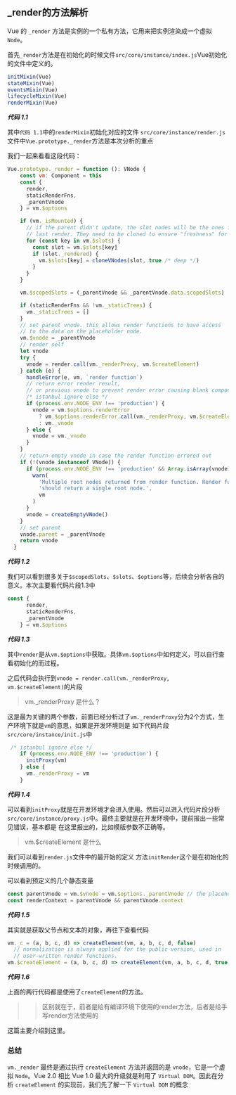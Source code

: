 _render的方法解析
---

Vue 的 `_render` 方法是实例的一个私有方法，它用来把实例渲染成一个虚拟 `Node`。

首先`_render`方法是在初始化的时候文件`src/core/instance/index.js`Vue初始化的文件中定义的。

```javascript
initMixin(Vue)
stateMixin(Vue)
eventsMixin(Vue)
lifecycleMixin(Vue)
renderMixin(Vue)
```
***代码 1.1***

其中`代码 1.1`中的`renderMixin`初始化对应的文件 `src/core/instance/render.js`文件中`Vue.prototype._render`方法是本次分析的重点

我们一起来看看这段代码：

```javascript
Vue.prototype._render = function (): VNode {
    const vm: Component = this
    const {
      render,
      staticRenderFns,
      _parentVnode
    } = vm.$options

    if (vm._isMounted) {
      // if the parent didn't update, the slot nodes will be the ones from
      // last render. They need to be cloned to ensure "freshness" for this render.
      for (const key in vm.$slots) {
        const slot = vm.$slots[key]
        if (slot._rendered) {
          vm.$slots[key] = cloneVNodes(slot, true /* deep */)
        }
      }
    }

    vm.$scopedSlots = (_parentVnode && _parentVnode.data.scopedSlots) || emptyObject

    if (staticRenderFns && !vm._staticTrees) {
      vm._staticTrees = []
    }
    // set parent vnode. this allows render functions to have access
    // to the data on the placeholder node.
    vm.$vnode = _parentVnode
    // render self
    let vnode
    try {
      vnode = render.call(vm._renderProxy, vm.$createElement)
    } catch (e) {
      handleError(e, vm, `render function`)
      // return error render result,
      // or previous vnode to prevent render error causing blank component
      /* istanbul ignore else */
      if (process.env.NODE_ENV !== 'production') {
        vnode = vm.$options.renderError
          ? vm.$options.renderError.call(vm._renderProxy, vm.$createElement, e)
          : vm._vnode
      } else {
        vnode = vm._vnode
      }
    }
    // return empty vnode in case the render function errored out
    if (!(vnode instanceof VNode)) {
      if (process.env.NODE_ENV !== 'production' && Array.isArray(vnode)) {
        warn(
          'Multiple root nodes returned from render function. Render function ' +
          'should return a single root node.',
          vm
        )
      }
      vnode = createEmptyVNode()
    }
    // set parent
    vnode.parent = _parentVnode
    return vnode
  }
```
***代码 1.2***

我们可以看到很多关于`$scopedSlots`、`$slots`、`$options`等，后续会分析各自的意义。本次主要看代码片段1.3中

```javascript
const {
      render,
      staticRenderFns,
      _parentVnode
    } = vm.$options
```
***代码 1.3***

其中`render`是从`vm.$options`中获取。具体`vm.$options`中如何定义，可以自行查看初始化的而过程。

之后代码会执行到`vnode = render.call(vm._renderProxy, vm.$createElement)`的片段

> vm._renderProxy 是什么？

这是最为关键的两个参数，前面已经分析过了`vm._renderProxy`分为2个方式，生产环境下就是`vm`的意思，如果是开发环境则是
如下代码片段`src/core/instance/init.js`中

```javascript
 /* istanbul ignore else */
    if (process.env.NODE_ENV !== 'production') {
      initProxy(vm)
    } else {
      vm._renderProxy = vm
    }
```

***代码 1.4***

可以看到`initProxy`就是在开发环境才会进入使用。然后可以进入代码片段分析`src/core/instance/proxy.js`中。最终主要就是在开发环境中，提前报出一些常见错误，基本都是
在这里报出的，比如模版参数不正确等。


> vm.$createElement 是什么

我们可以看到`render.js`文件中的最开始的定义 方法`initRender`这个是在初始化的时候调用的。

可以看到预定义的几个静态变量

```javascript
const parentVnode = vm.$vnode = vm.$options._parentVnode // the placeholder node in parent tree
const renderContext = parentVnode && parentVnode.context
```

***代码 1.5***

其实就是获取父节点和文本的对象，再往下查看代码

```javascript
vm._c = (a, b, c, d) => createElement(vm, a, b, c, d, false)
  // normalization is always applied for the public version, used in
  // user-written render functions.
vm.$createElement = (a, b, c, d) => createElement(vm, a, b, c, d, true)
```

***代码 1.6***

上面的两行代码都是使用了`createElement`的方法。

>> 区别就在于，前者是给有编译环境下使用的render方法，后者是给手写render方法使用的

这篇主要介绍到这里。

### 总结

`vm._render` 最终是通过执行 `createElement` 方法并返回的是 `vnode`，它是一个虚拟 `Node`。Vue 2.0 相比 Vue 1.0 最大的升级就是利用了 `Virtual DOM`。因此在分析 `createElement` 的实现前，我们先了解一下 `Virtual DOM` 的概念









